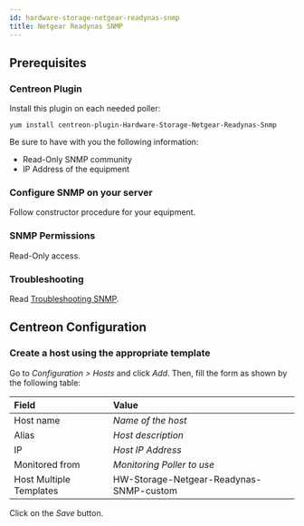 ```yaml
---
id: hardware-storage-netgear-readynas-snmp
title: Netgear Readynas SNMP
---
```


## Prerequisites

### Centreon Plugin

Install this plugin on each needed poller:

``` shell
yum install centreon-plugin-Hardware-Storage-Netgear-Readynas-Snmp
```

Be sure to have with you the following information:

  - Read-Only SNMP community
  - IP Address of the equipment

### Configure SNMP on your server

Follow constructor procedure for your equipment.

### SNMP Permissions

Read-Only access.

### Troubleshooting

Read [Troubleshooting
SNMP](../getting-started/how-to-guides/troubleshooting-plugins.md#troubleshooting-snmp).

## Centreon Configuration

### Create a host using the appropriate template

Go to *Configuration \> Hosts* and click *Add*. Then, fill the form as shown by
the following table:

| Field                                | Value                                   |
| :----------------------------------- | :-------------------------------------- |
| Host name                            | *Name of the host*                      |
| Alias                                | *Host description*                      |
| IP                                   | *Host IP Address*                       |
| Monitored from                       | *Monitoring Poller to use*              |
| Host Multiple Templates              | HW-Storage-Netgear-Readynas-SNMP-custom |

Click on the *Save* button.
